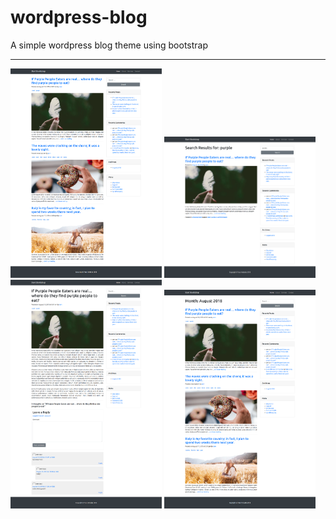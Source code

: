 # wordpress-blog
A simple wordpress blog theme using bootstrap
<hr>
<img src="screen/1.png" width="48%">
<img src="screen/2.png" width="48%">
<img src="screen/3.png" width="48%">
<img src="screen/4.png" width="48%">
